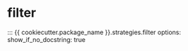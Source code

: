 # filter

::: {{ cookiecutter.package_name }}.strategies.filter
    options:
      show_if_no_docstring: true
